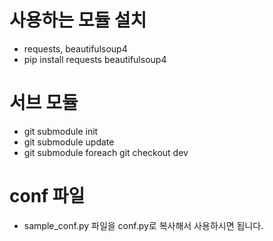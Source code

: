 # 사용하는 모듈 설치
- requests, beautifulsoup4
- pip install requests beautifulsoup4

# 서브 모듈
- git submodule init
- git submodule update
- git submodule foreach git checkout dev

# conf 파일
- sample_conf.py 파일을 conf.py로 복사해서 사용하시면 됩니다.
